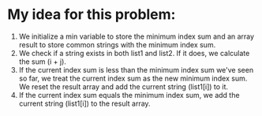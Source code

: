 # My idea for this problem:

1. We initialize a min variable to store the minimum index sum and an array result to store common strings with the minimum index sum.
2. We check if a string exists in both list1 and list2. If it does, we calculate the sum (i + j).
3. If the current index sum is less than the minimum index sum we've seen so far, we treat the current index sum as the new minimum index sum. We reset the result array and add the current string (list1[i]) to it.
4. If the current index sum equals the minimum index sum, we add the current string (list1[i]) to the result array.
